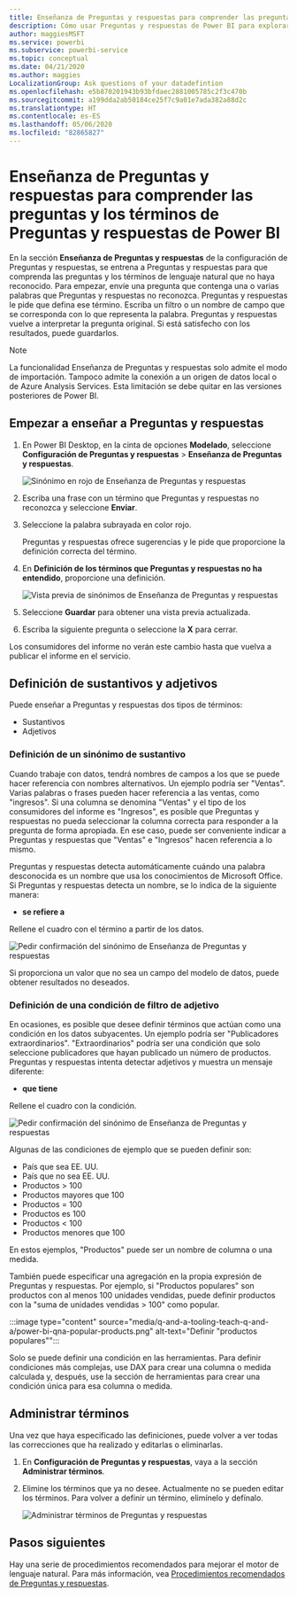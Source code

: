 ```yaml
---
title: Enseñanza de Preguntas y respuestas para comprender las preguntas y los términos de Preguntas y respuestas de Power BI
description: Cómo usar Preguntas y respuestas de Power BI para explorar los datos
author: maggiesMSFT
ms.service: powerbi
ms.subservice: powerbi-service
ms.topic: conceptual
ms.date: 04/21/2020
ms.author: maggies
LocalizationGroup: Ask questions of your datadefintion
ms.openlocfilehash: e5b870201943b93bfdaec2881005785c2f3c470b
ms.sourcegitcommit: a199dda2ab50184ce25f7c9a01e7ada382a88d2c
ms.translationtype: HT
ms.contentlocale: es-ES
ms.lasthandoff: 05/06/2020
ms.locfileid: "82865827"
---
```

# <a name="teach-qa-to-understand-questions-and-terms-in-power-bi-qa"></a>Enseñanza de Preguntas y respuestas para comprender las preguntas y los términos de Preguntas y respuestas de Power BI

En la sección **Enseñanza de Preguntas y respuestas** de la configuración de Preguntas y respuestas, se entrena a Preguntas y respuestas para que comprenda las preguntas y los términos de lenguaje natural que no haya reconocido. Para empezar, envíe una pregunta que contenga una o varias palabras que Preguntas y respuestas no reconozca. Preguntas y respuestas le pide que defina ese término. Escriba un filtro o un nombre de campo que se corresponda con lo que representa la palabra. Preguntas y respuestas vuelve a interpretar la pregunta original. Si está satisfecho con los resultados, puede guardarlos.

> [!NOTE]
> La funcionalidad Enseñanza de Preguntas y respuestas solo admite el modo de importación. Tampoco admite la conexión a un origen de datos local o de Azure Analysis Services. Esta limitación se debe quitar en las versiones posteriores de Power BI.

## <a name="start-to-teach-qa"></a>Empezar a enseñar a Preguntas y respuestas

1. En Power BI Desktop, en la cinta de opciones **Modelado**, seleccione **Configuración de Preguntas y respuestas** > **Enseñanza de Preguntas y respuestas**.

    ![Sinónimo en rojo de Enseñanza de Preguntas y respuestas](media/q-and-a-tooling-teach-q-and-a/qna-tooling-teach-synonym-red.png)

2. Escriba una frase con un término que Preguntas y respuestas no reconozca y seleccione **Enviar**.

3. Seleccione la palabra subrayada en color rojo. 

    Preguntas y respuestas ofrece sugerencias y le pide que proporcione la definición correcta del término. 
    
3. En **Definición de los términos que Preguntas y respuestas no ha entendido**, proporcione una definición.

    ![Vista previa de sinónimos de Enseñanza de Preguntas y respuestas](media/q-and-a-tooling-teach-q-and-a/qna-tooling-teach-fixpreview.png)

4. Seleccione **Guardar** para obtener una vista previa actualizada.

5. Escriba la siguiente pregunta o seleccione la **X** para cerrar.

Los consumidores del informe no verán este cambio hasta que vuelva a publicar el informe en el servicio.

## <a name="define-nouns-and-adjectives"></a>Definición de sustantivos y adjetivos

Puede enseñar a Preguntas y respuestas dos tipos de términos:

- Sustantivos
- Adjetivos

### <a name="define-a-noun-synonym"></a>Definición de un sinónimo de sustantivo

Cuando trabaje con datos, tendrá nombres de campos a los que se puede hacer referencia con nombres alternativos. Un ejemplo podría ser "Ventas". Varias palabras o frases pueden hacer referencia a las ventas, como "ingresos". Si una columna se denomina "Ventas" y el tipo de los consumidores del informe es "Ingresos", es posible que Preguntas y respuestas no pueda seleccionar la columna correcta para responder a la pregunta de forma apropiada. En ese caso, puede ser conveniente indicar a Preguntas y respuestas que "Ventas" e "Ingresos" hacen referencia a lo mismo.

Preguntas y respuestas detecta automáticamente cuándo una palabra desconocida es un nombre que usa los conocimientos de Microsoft Office. Si Preguntas y respuestas detecta un nombre, se lo indica de la siguiente manera:

- <your term> **se refiere a** 

Rellene el cuadro con el término a partir de los datos.

![Pedir confirmación del sinónimo de Enseñanza de Preguntas y respuestas](media/q-and-a-tooling-teach-q-and-a/qna-tooling-synonym-prompt.png)

Si proporciona un valor que no sea un campo del modelo de datos, puede obtener resultados no deseados.

### <a name="define-an-adjective-filter-condition"></a>Definición de una condición de filtro de adjetivo

En ocasiones, es posible que desee definir términos que actúan como una condición en los datos subyacentes. Un ejemplo podría ser "Publicadores extraordinarios". "Extraordinarios" podría ser una condición que solo seleccione publicadores que hayan publicado un número de productos. Preguntas y respuestas intenta detectar adjetivos y muestra un mensaje diferente:

- <field name> **que tiene**  

Rellene el cuadro con la condición.

![Pedir confirmación del sinónimo de Enseñanza de Preguntas y respuestas](media/q-and-a-tooling-teach-q-and-a/qna-tooling-adjectives.png)

Algunas de las condiciones de ejemplo que se pueden definir son:

- País que sea EE. UU.
- País que no sea EE. UU.
- Productos > 100
- Productos mayores que 100
- Productos = 100
- Productos es 100
- Productos < 100
- Productos menores que 100

En estos ejemplos, "Productos" puede ser un nombre de columna o una medida. 

También puede especificar una agregación en la propia expresión de Preguntas y respuestas. Por ejemplo, si "Productos populares" son productos con al menos 100 unidades vendidas, puede definir productos con la "suma de unidades vendidas > 100" como popular.  

:::image type="content" source="media/q-and-a-tooling-teach-q-and-a/power-bi-qna-popular-products.png" alt-text="Definir "productos populares"":::

Solo se puede definir una condición en las herramientas. Para definir condiciones más complejas, use DAX para crear una columna o medida calculada y, después, use la sección de herramientas para crear una condición única para esa columna o medida.

## <a name="manage-terms"></a>Administrar términos

Una vez que haya especificado las definiciones, puede volver a ver todas las correcciones que ha realizado y editarlas o eliminarlas. 

1. En **Configuración de Preguntas y respuestas**, vaya a la sección **Administrar términos**.

2. Elimine los términos que ya no desee. Actualmente no se pueden editar los términos. Para volver a definir un término, elimínelo y defínalo.

    ![Administrar términos de Preguntas y respuestas](media/q-and-a-tooling-teach-q-and-a/qna-manage-terms.png)

## <a name="next-steps"></a>Pasos siguientes

Hay una serie de procedimientos recomendados para mejorar el motor de lenguaje natural. Para más información, vea [Procedimientos recomendados de Preguntas y respuestas](q-and-a-best-practices.md).
